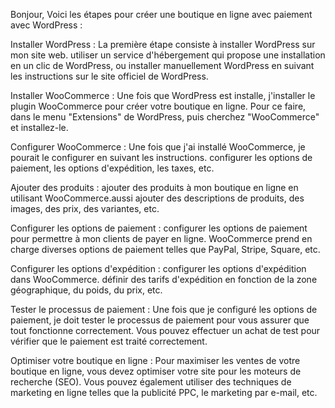 Bonjour,
Voici les étapes pour créer une boutique en ligne avec paiement avec WordPress :

Installer WordPress : La première étape consiste à installer WordPress sur mon site web.  utiliser un service d'hébergement qui propose une installation en un clic de WordPress, ou installer manuellement WordPress en suivant les instructions sur le site officiel de WordPress.

Installer WooCommerce : Une fois que  WordPress est installe,  j'installer le plugin WooCommerce pour créer votre boutique en ligne. Pour ce faire,  dans le menu "Extensions" de WordPress, puis cherchez "WooCommerce" et installez-le.

Configurer WooCommerce : Une fois que j'ai installé WooCommerce, je pourait le configurer en suivant les instructions.  configurer les options de paiement, les options d'expédition, les taxes, etc.

Ajouter des produits : ajouter des produits à mon boutique en ligne en utilisant WooCommerce.aussi ajouter des descriptions de produits, des images, des prix, des variantes, etc.

Configurer les options de paiement :  configurer les options de paiement pour permettre à mon clients de payer en ligne. WooCommerce prend en charge diverses options de paiement telles que PayPal, Stripe, Square, etc.

Configurer les options d'expédition : configurer les options d'expédition dans WooCommerce.  définir des tarifs d'expédition en fonction de la zone géographique, du poids, du prix, etc.

Tester le processus de paiement : Une fois que je configuré les options de paiement, je doit tester le processus de paiement pour vous assurer que tout fonctionne correctement. Vous pouvez effectuer un achat de test pour vérifier que le paiement est traité correctement.

Optimiser votre boutique en ligne : Pour maximiser les ventes de votre boutique en ligne, vous devez optimiser votre site pour les moteurs de recherche (SEO). Vous pouvez également utiliser des techniques de marketing en ligne telles que la publicité PPC, le marketing par e-mail, etc.
